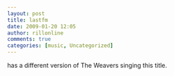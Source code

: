 ```yaml
---
layout: post
title: lastfm
date: 2009-01-20 12:05
author: rillonline
comments: true
categories: [music, Uncategorized]
---
```

has a different version of The Weavers singing this title.
